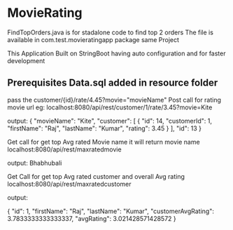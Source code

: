 # MovieRating
FindTopOrders.java is for stadalone code to find top 2 orders 
The file is available in com.test.movieratingapp package same Project 

This Application Built on StringBoot having auto configuration and for faster development

Prerequisites Data.sql added in resource folder
-----------------------------------------------------------------
pass the customer/{id}/rate/4.45?movie="movieName"
Post call for rating movie url
eg:
localhost:8080/api/rest/customer/1/rate/3.45?movie=Kite

output:
{
    "movieName": "Kite",
    "customer": [
        {
            "id": 14,
            "customerId": 1,
            "firstName": "Raj",
            "lastName": "Kumar",
            "rating": 3.45
        }
    ],
    "id": 13
}



Get call for get top Avg rated  Movie name it will return movie name 
localhost:8080/api/rest/maxratedmovie

output: Bhabhubali

Get Call for get top Avg rated customer and overall Avg rating
localhost:8080/api/rest/maxratedcustomer

output: 

{
    "id": 1,
    "firstName": "Raj",
    "lastName": "Kumar",
    "customerAvgRating": 3.7833333333333337,
    "avgRating": 3.021428571428572
}

